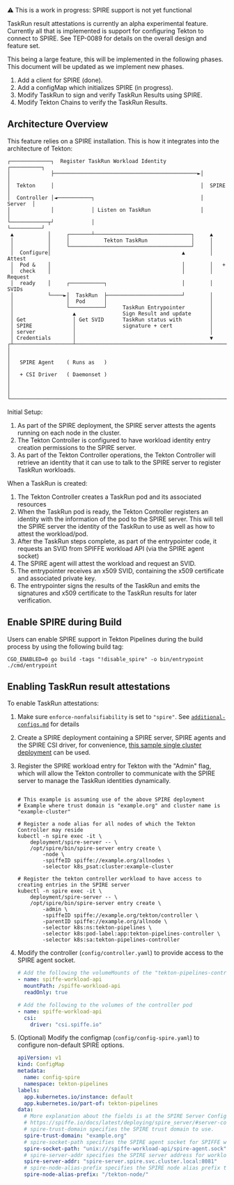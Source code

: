 <!--
---
linkTitle: "TaskRun Result Attestation"
weight: 1660
---
-->
⚠️ This is a work in progress: SPIRE support is not yet functional

TaskRun result attestations is currently an alpha experimental feature. Currently all that is implemented is support for configuring Tekton to connect to SPIRE. See TEP-0089 for details on the overall design and feature set.

This being a large feature, this will be implemented in the following phases. This document will be updated as we implement new phases.
1.  Add a client for SPIRE (done).
2.  Add a configMap which initializes SPIRE (in progress).
3.  Modify TaskRun to sign and verify TaskRun Results using SPIRE.
4.  Modify Tekton Chains to verify the TaskRun Results.

## Architecture Overview

This feature relies on a SPIRE installation. This is how it integrates into the architecture of Tekton:

```
┌─────────────┐  Register TaskRun Workload Identity           ┌──────────┐
│             ├──────────────────────────────────────────────►│          │
│  Tekton     │                                               │  SPIRE   │
│  Controller │◄───────────┐                                  │  Server  │
│             │            │ Listen on TaskRun                │          │
└────────────┬┘            │                                  └──────────┘
 ▲           │     ┌───────┴───────────────────────────────┐     ▲
 │           │     │           Tekton TaskRun              │     │
 │           │     └───────────────────────────────────────┘     │
 │  Configure│                                          ▲        │ Attest
 │  Pod &    │                                          │        │   +
 │  check    │                                          │        │ Request
 │  ready    │     ┌───────────┐                        │        │ SVIDs
 │           └────►│  TaskRun  ├────────────────────────┘        │
 │                 │  Pod      │                                 │
 │                 └───────────┘     TaskRun Entrypointer        │
 │                   ▲               Sign Result and update      │
 │ Get               │ Get SVID      TaskRun status with         │
 │ SPIRE             │               signature + cert            │
 │ server            │                                           │
 │ Credentials       │                                           ▼
┌┴───────────────────┴─────────────────────────────────────────────────────┐
│                                                                          │
│   SPIRE Agent    ( Runs as   )                                           │
│   + CSI Driver   ( Daemonset )                                           │
│                                                                          │
└──────────────────────────────────────────────────────────────────────────┘
```

Initial Setup:
1. As part of the SPIRE deployment, the SPIRE server attests the agents running on each node in the cluster.
1. The Tekton Controller is configured to have workload identity entry creation permissions to the SPIRE server.
1. As part of the Tekton Controller operations, the Tekton Controller will retrieve an identity that it can use to talk to the SPIRE server to register TaskRun workloads.

When a TaskRun is created:
1. The Tekton Controller creates a TaskRun pod and its associated resources
1. When the TaskRun pod is ready, the Tekton Controller registers an identity with the information of the pod to the SPIRE server. This will tell the SPIRE server the identity of the TaskRun to use as well as how to attest the workload/pod.
1. After the TaskRun steps complete, as part of the entrypointer code, it requests an SVID from SPIFFE workload API (via the SPIRE agent socket)
1. The SPIRE agent will attest the workload and request an SVID.
1. The entrypointer receives an x509 SVID, containing the x509 certificate and associated private key. 
1. The entrypointer signs the results of the TaskRun and emits the signatures and x509 certificate to the TaskRun results for later verification.

## Enable SPIRE during Build
Users can enable SPIRE support in Tekton Pipelines during the build process by using the following build tag:
```shell
CGO_ENABLED=0 go build -tags "!disable_spire" -o bin/entrypoint ./cmd/entrypoint
```

## Enabling TaskRun result attestations

To enable TaskRun attestations:
1. Make sure `enforce-nonfalsifiability` is set to `"spire"`. See [`additional-configs.md`](./additional-configs.md#customizing-the-pipelines-controller-behavior) for details
1. Create a SPIRE deployment containing a SPIRE server, SPIRE agents and the SPIRE CSI driver, for convenience, [this sample single cluster deployment](https://github.com/spiffe/spiffe-csi/tree/main/example/config) can be used.
1. Register the SPIRE workload entry for Tekton with the "Admin" flag, which will allow the Tekton controller to communicate with the SPIRE server to manage the TaskRun identities dynamically.
    ```

    # This example is assuming use of the above SPIRE deployment
    # Example where trust domain is "example.org" and cluster name is "example-cluster"
    
    # Register a node alias for all nodes of which the Tekton Controller may reside
    kubectl -n spire exec -it \
        deployment/spire-server -- \
        /opt/spire/bin/spire-server entry create \
            -node \
            -spiffeID spiffe://example.org/allnodes \
            -selector k8s_psat:cluster:example-cluster
    
    # Register the tekton controller workload to have access to creating entries in the SPIRE server
    kubectl -n spire exec -it \
        deployment/spire-server -- \
        /opt/spire/bin/spire-server entry create \
            -admin \
            -spiffeID spiffe://example.org/tekton/controller \
            -parentID spiffe://example.org/allnode \
            -selector k8s:ns:tekton-pipelines \
            -selector k8s:pod-label:app:tekton-pipelines-controller \
            -selector k8s:sa:tekton-pipelines-controller
    
    ```
    
1. Modify the controller (`config/controller.yaml`) to provide access to the SPIRE agent socket.
    ```yaml
    # Add the following the volumeMounts of the "tekton-pipelines-controller" container
    - name: spiffe-workload-api
      mountPath: /spiffe-workload-api
      readOnly: true
    
    # Add the following to the volumes of the controller pod
    - name: spiffe-workload-api
      csi:
        driver: "csi.spiffe.io"
    ```
1. (Optional) Modify the configmap (`config/config-spire.yaml`) to configure non-default SPIRE options.
    ```yaml
    apiVersion: v1
    kind: ConfigMap
    metadata:
      name: config-spire
      namespace: tekton-pipelines
    labels:
      app.kubernetes.io/instance: default
      app.kubernetes.io/part-of: tekton-pipelines
    data:
      # More explanation about the fields is at the SPIRE Server Configuration file
      # https://spiffe.io/docs/latest/deploying/spire_server/#server-configuration-file
      # spire-trust-domain specifies the SPIRE trust domain to use.
      spire-trust-domain: "example.org"
      # spire-socket-path specifies the SPIRE agent socket for SPIFFE workload API.
      spire-socket-path: "unix:///spiffe-workload-api/spire-agent.sock"
      # spire-server-addr specifies the SPIRE server address for workload/node registration.
      spire-server-addr: "spire-server.spire.svc.cluster.local:8081"
      # spire-node-alias-prefix specifies the SPIRE node alias prefix to use.
      spire-node-alias-prefix: "/tekton-node/"
    ```
